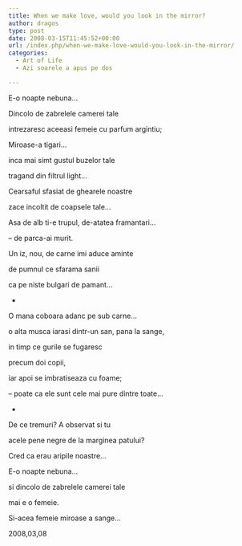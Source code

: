 ```yaml
---
title: When we make love, would you look in the mirror?
author: dragos
type: post
date: 2008-03-15T11:45:52+00:00
url: /index.php/when-we-make-love-would-you-look-in-the-mirror/
categories:
  - Art of Life
  - Azi soarele a apus pe dos

---
```

E-o noapte nebuna&#8230;
  
Dincolo de zabrelele camerei tale
  
intrezaresc aceeasi femeie cu parfum argintiu;

Miroase-a tigari&#8230;
  
inca mai simt gustul buzelor tale
  
tragand din filtrul light&#8230;
  
Cearsaful sfasiat de ghearele noastre
  
zace incoltit de coapsele tale&#8230;
  
Asa de alb ti-e trupul, de-atatea framantari&#8230;<!--more-->


  
&#8211; de parca-ai murit.

Un iz, nou, de carne imi aduce aminte
  
de pumnul ce sfarama sanii
  
ca pe niste bulgari de pamant&#8230;

*

O mana coboara adanc pe sub carne&#8230;
  
o alta musca iarasi dintr-un san, pana la sange,
  
in timp ce gurile se fugaresc
  
precum doi copii,
  
iar apoi se imbratiseaza cu foame;
  
&#8211; poate ca ele sunt cele mai pure dintre toate&#8230;

*

De ce tremuri? A observat si tu
  
acele pene negre de la marginea patului?

Cred ca erau aripile noastre&#8230;

E-o noapte nebuna&#8230;
  
si dincolo de zabrelele camerei tale
  
mai e o femeie.
  
Si-acea femeie miroase a sange&#8230;

2008,03,08